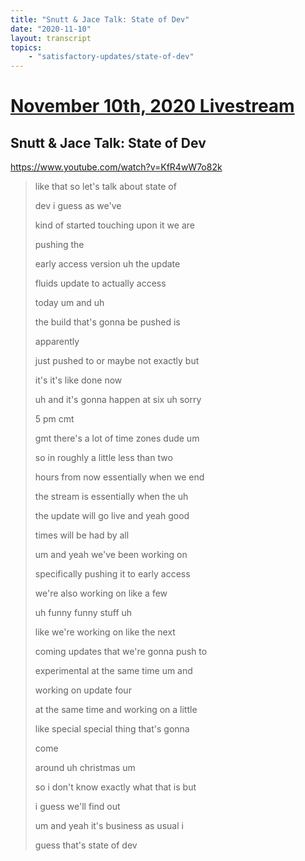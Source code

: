 ```yaml
---
title: "Snutt & Jace Talk: State of Dev"
date: "2020-11-10"
layout: transcript
topics:
    - "satisfactory-updates/state-of-dev"
---
```

# [November 10th, 2020 Livestream](../2020-11-10.md)
## Snutt & Jace Talk: State of Dev
https://www.youtube.com/watch?v=KfR4wW7o82k
> like that so let's talk about state of
> 
> dev i guess as we've
> 
> kind of started touching upon it we are
> 
> pushing the
> 
> early access version uh the update
> 
> fluids update to actually access
> 
> today um and uh
> 
> the build that's gonna be pushed is
> 
> apparently
> 
> just pushed to or maybe not exactly but
> 
> it's it's like done now
> 
> uh and it's gonna happen at six uh sorry
> 
> 5 pm cmt
> 
> gmt there's a lot of time zones dude um
> 
> so in roughly a little less than two
> 
> hours from now essentially when we end
> 
> the stream is essentially when the uh
> 
> the update will go live and yeah good
> 
> times will be had by all
> 
> um and yeah we've been working on
> 
> specifically pushing it to early access
> 
> we're also working on like a few
> 
> uh funny funny stuff uh
> 
> like we're working on like the next
> 
> coming updates that we're gonna push to
> 
> experimental at the same time um and
> 
> working on update four
> 
> at the same time and working on a little
> 
> like special special thing that's gonna
> 
> come
> 
> around uh christmas um
> 
> so i don't know exactly what that is but
> 
> i guess we'll find out
> 
> um and yeah it's business as usual i
> 
> guess that's state of dev
> 
